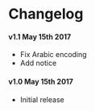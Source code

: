 Changelog
===
#### v1.1 May 15th 2017
* Fix Arabic encoding
* Add notice

#### v1.0 May 15th 2017
* Initial release
